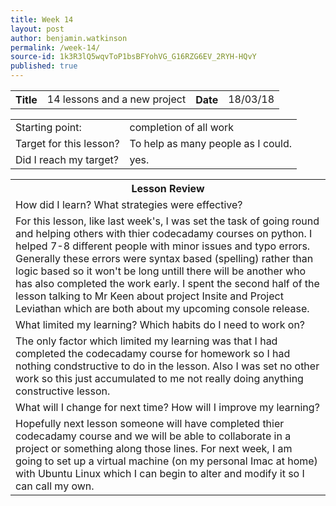 ```yaml
---
title: Week 14
layout: post
author: benjamin.watkinson
permalink: /week-14/
source-id: 1k3R3lQ5wqvToP1bsBFYohVG_G16RZG6EV_2RYH-HQvY
published: true
---
```

	

<table>
  <tr>
    <th>Title</th>
    <td>14 lessons and a new project</td>
    <th>Date</th>
    <td>18/03/18</td>
  </tr>
</table>


<table>
  <tr>
    <td>Starting point:</td>
    <td>completion of all work</td>
  </tr>
  <tr>
    <td>Target for this lesson?</td>
    <td>To help as many people as I could.</td>
  </tr>
  <tr>
    <td>Did I reach my target? </td>
    <td>yes.</td>
  </tr>
</table>


<table>
  <tr>
    <th>Lesson Review</th>
  </tr>
  <tr>
    <td>How did I learn? What strategies were effective? </td>
  </tr>
  <tr>
    <td>For this lesson, like last week's, I was set the task of going round and helping others with thier codecadamy courses on python. I helped 7-8 different people with minor issues and typo errors. Generally these errors were syntax based (spelling) rather than logic based so it won't be long untill there will be another who has also completed the work early. I spent the second half of the lesson talking to Mr Keen about project Insite and Project Leviathan which are both about my upcoming console release. </td>
  </tr>
  <tr>
    <td>What limited my learning? Which habits do I need to work on? </td>
  </tr>
  <tr>
    <td>The only factor which limited my learning was that I had completed the codecadamy course for homework so I had nothing condstructive  to do in the lesson. Also I was set no other work so this just accumulated to me not really doing anything constructive lesson.</td>
  </tr>
  <tr>
    <td>What will I change for next time? How will I improve my learning?</td>
  </tr>
  <tr>
    <td>Hopefully next lesson someone will have completed thier codecadamy course and we will be able to collaborate in a project or something along those lines. For next week, I am going to set up a virtual machine (on my personal Imac at home) with Ubuntu Linux which I can begin to alter and modify  it so I can call my own.</td>
  </tr>
</table>


